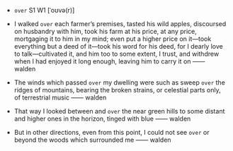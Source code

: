 - `over` S1 W1 [ˈoʊvə(r)]



-  I walked `over` each farmer’s premises, tasted his wild apples, discoursed on husbandry with him, took his farm at his price, at any price, mortgaging it to him in my mind; even put a higher price on it﻿—took everything but a deed of it﻿—took his word for his deed, for I dearly love to talk﻿—cultivated it, and him too to some extent, I trust, and withdrew when I had enjoyed it long enough, leaving him to carry it on —— walden

-  The winds which passed `over` my dwelling were such as sweep `over` the ridges of mountains, bearing the broken strains, or celestial parts only, of terrestrial music —— walden

-  That way I looked between and `over` the near green hills to some distant and higher ones in the horizon, tinged with blue —— walden

-  But in other directions, even from this point, I could not see `over` or beyond the woods which surrounded me —— walden